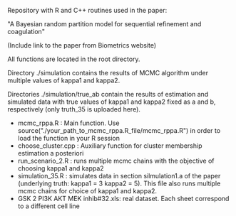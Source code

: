 
Repository with R and C++ routines used in the paper: 

"A Bayesian random partition model for sequential refinement and coagulation"

(Include link to the paper from Biometrics website)

All functions are located in the root directory. 

Directory ./simulation contains the results of MCMC algorithm under multiple values of kappa1 and kappa2. 

Directories ./simulation/true_ab contain the results of estimation and simulated data with true values of kappa1 and kappa2 fixed as a and b, respectively (only truth_35 is uploaded here).

- mcmc_rppa.R : Main function. Use source("./your_path_to_mcmc_rppa.R_file/mcmc_rppa.R") in order to load the function in your R session
- choose_cluster.cpp : Auxiliary function for cluster membership estimation a posteriori
- run_scenario_2.R : runs multiple mcmc chains with the objective of choosing kappa1 and kappa2
- simulation_35.R : simulates data in section silmulation1.a of the paper (underlying truth: kappa1 = 3 kappa2 = 5). This file also runs multiple mcmc chains for choice of kappa1 and kappa2.
- GSK 2 PI3K AKT MEK inhib#32.xls: real dataset. Each sheet correspond to a different cell line
